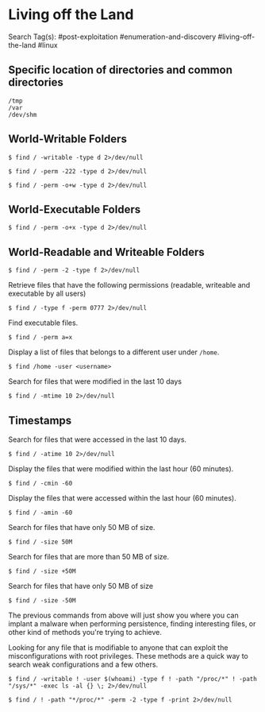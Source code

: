 # Living off the Land

Search Tag(s): #post-exploitation #enumeration-and-discovery #living-off-the-land #linux

## Specific location of directories and common directories

```
/tmp
/var
/dev/shm
```

## World-Writable Folders

```
$ find / -writable -type d 2>/dev/null

$ find / -perm -222 -type d 2>/dev/null

$ find / -perm -o+w -type d 2>/dev/null
```

## World-Executable Folders

```
$ find / -perm -o+x -type d 2>/dev/null
```

## World-Readable and Writeable Folders

```
$ find / -perm -2 -type f 2>/dev/null
```

Retrieve files that have the following permissions (readable, writeable and executable by all users)

```
$ find / -type f -perm 0777 2>/dev/null
```

Find executable files.

```
$ find / -perm a=x
```

Display a list of files that belongs to a different user under `/home`.

```
$ find /home -user <username>
```

Search for files that were modified in the last 10 days

```
$ find / -mtime 10 2>/dev/null
```

## Timestamps

Search for files that were accessed in the last 10 days.

```
$ find / -atime 10 2>/dev/null
```

Display the files that were modified within the last hour (60 minutes).

```
$ find / -cmin -60
```

Display the files that were accessed within the last hour (60 minutes).

```
$ find / -amin -60
```

Search for files that have only 50 MB of size.

```
$ find / -size 50M
```

Search for files that are more than 50 MB of size.

```
$ find / -size +50M
```

Search for files that have only 50 MB of size

```
$ find / -size -50M
```

The previous commands from above will just show you where you can implant a malware when performing persistence, finding interesting files, or other kind of methods you're trying to achieve.

Looking for any file that is modifiable to anyone that can exploit the misconfigurations with root privileges. These methods are a quick way to search weak configurations and a few others.

```
$ find / -writable ! -user $(whoami) -type f ! -path "/proc/*" ! -path "/sys/*" -exec ls -al {} \; 2>/dev/null

$ find / ! -path "*/proc/*" -perm -2 -type f -print 2>/dev/null
```